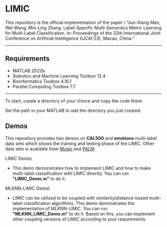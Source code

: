 # LIMIC
This repository is the official implementation of the paper \ 
“Jun-Xiang Mao, Wei Wang, Min-Ling Zhang. Label-Specific Multi-Semantics Metric Learning for Multi-Label Classification. In: Proceedings of the 32th International Joint Conference on Artificial Intelligence (IJCAI'23), Macao, China.”

***

## Requirements
- MATLAB 2022b 
- Statistics and Machine Learning Toolbox  12.4
- Bioinformatics Toolbox 4.16.1
- Parallel Computing Toolbox  7.7
***

To start, create a directory of your choice and copy the code there. 

Set the path in your MATLAB to add the directory you just created.

## Demos
This repository provides two demos on **CAL500** and **emotions** multi-label data sets which shows the training and testing phase of the LIMIC. Other data sets is available from [Mulan](http://mulan.sourceforge.net/datasets.html) and [PALM](http://palm.seu.edu.cn/zhangml/Resources.htm#data).

LIMIC Demo\
- This demo demonstrates how to implement LIMIC and how to make multi-label classification with LIMIC directly. You can run **"LIMIC_Demo.m"** to do it.

MLKNN-LIMIC Demo\
- LIMIC can be utilized to be coupled with similarity/distance-based multi-label classification algorithms. This demo demonstrates the implementation of MLKNN-LIMIC. You can run **"MLKNN_LIMIC_Demo.m"** to do it. Based on this, you can implement other coupling versions of LIMIC according to your requirements.

